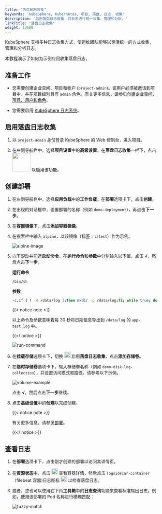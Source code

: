 ```yaml
---
title: "落盘日志收集"
keywords: 'KubeSphere, Kubernetes, 项目, 落盘, 日志, 收集'
description: '启用落盘日志收集，对日志进行统一收集、管理和分析。'
linkTitle: "落盘日志收集"
weight: 13600
---
```


KubeSphere 支持多种日志收集方式，使运维团队能够以灵活统一的方式收集、管理和分析日志。

本教程演示了如何为示例应用收集落盘日志。

## 准备工作

- 您需要创建企业空间、项目和帐户 (`project-admin`)。该用户必须被邀请到项目中，并在项目级别具有 `admin` 角色。有关更多信息，请参见[创建企业空间、项目、用户和角色](../../quick-start/create-workspace-and-project/)。

- 您需要启用 [KubeSphere 日志系统](../../pluggable-components/logging/)。

## 启用落盘日志收集

1. 以 `project-admin` 身份登录 KubeSphere 的 Web 控制台，进入项目。

2. 在左侧导航栏中，选择**项目设置**中的**高级设置**。在**落盘日志收集**一栏下，点击 <img src="/images/docs/zh-cn/project-administration/disk-log-collection/log-toggle-switch.png" width="60" /> 以启用该功能。


## 创建部署

1. 在左侧导航栏中，选择**应用负载**中的**工作负载**。在**部署**选项卡下，点击**创建**。

2. 在出现的对话框中，设置部署的名称（例如 `demo-deployment`），再点击**下一步**。

3. 在**容器镜像**下，点击**添加容器镜像**。

4. 在搜索栏中输入 `alpine`，以该镜像（标签：`latest`）作为示例。

   ![alpine-image](/images/docs/zh-cn/project-administration/disk-log-collection/alpine-image.png)

5. 向下滚动并勾选**启动命令**。在**运行命令**和**参数**中分别输入以下值，点击 **√**，然后点击**下一步**。

   **运行命令**

   ```bash
   /bin/sh
   ```

   **参数**

   ```bash
   -c,if [ ! -d /data/log ];then mkdir -p /data/log;fi; while true; do date >> /data/log/app-test.log; sleep 30;done
   ```

   {{< notice note >}}

   以上命令及参数意味着每 30 秒将日期信息导出到 `/data/log` 的 `app-test.log` 中。

   {{</ notice >}} 

   ![run-command](/images/docs/zh-cn/project-administration/disk-log-collection/run-command.png)

6. 在**挂载存储**选项卡下，切换 <img src="/images/docs/zh-cn/project-administration/disk-log-collection/toggle-switch.png" width="20" /> 启用**落盘日志收集**，点击**添加存储卷**。

7. 在**临时存储卷**选项卡下，输入存储卷名称（例如 `demo-disk-log-collection`），并设置访问模式和路径。请参考以下示例。

   ![volume-example](/images/docs/zh-cn/project-administration/disk-log-collection/volume-example.png)

   点击 **√**，然后点击**下一步**继续。

8. 点击**高级设置**中的**创建**以完成创建。

   {{< notice note >}}

   有关更多信息，请参见[部署](../../project-user-guide/application-workloads/deployments/)。

   {{</ notice >}} 

## 查看日志

1. 在**部署**选项卡下，点击刚才创建的部署以访问其详情页。

2. 在**资源状态**中，点击 <img src="/images/docs/zh-cn/project-administration/disk-log-collection/arrow.png" width="20" /> 查看容器详情，然后点击 `logsidecar-container`（filebeat 容器)日志图标 <img src="/images/docs/zh-cn/project-administration/disk-log-collection/log-icon.png" width="20" /> 以检查落盘日志。

3. 或者，您也可以使用右下角**工具箱**中的**日志查询**功能来查看标准输出日志。例如，使用该部署的 Pod 名称进行模糊匹配：

   ![fuzzy-match](/images/docs/zh-cn/project-administration/disk-log-collection/fuzzy-match.png)


